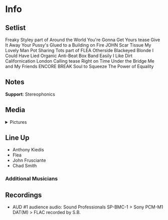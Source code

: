 # Info

## Setlist

Freaky Styley part of
Around the World
You're Gonna Get Yours tease
Give It Away
Your Pussy's Glued to a Building on Fire JOHN
Scar Tissue
My Lovely Man
Pot Sharing Tots part of FLEA
Otherside
Blackeyed Blonde
I Could Have Lied
Organic Anti-Beat Box Band
Easily
I Like Dirt
Californication
London Calling tease
Right on Time
Under the Bridge
Me and My Friends
ENCORE BREAK
Soul to Squeeze
The Power of Equality

## Notes

**Support**: Stereophonics

## Media 

<details>
  <summary>Pictures</summary>
  <!--<img alt="Setlist" title="Setlist" src="_.jpg" height="200" />
  <img alt="Clipping" title="Clipping" src="_.jpg" height="200" />
  <img alt="Flyer" title="Flyer" src="_.jpg" height="200" />-->
</details>

## Line Up

* Anthony Kiedis
* Flea
* John Frusciante
* Chad Smith

### Additional Musicians

## Recordings

* AUD #1 audience audio: Sound Professionals SP-BMC-1 > Sony PCM-M1 DAT(M) > FLAC recorded by S.B.
